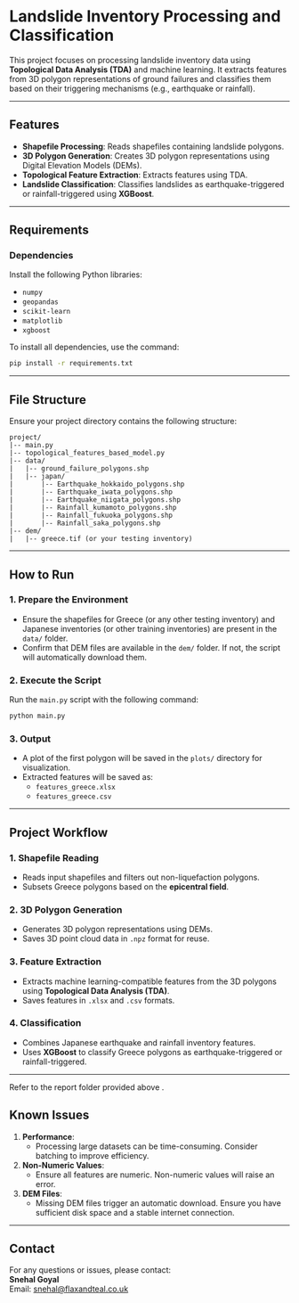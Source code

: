 # **Landslide Inventory Processing and Classification**

This project focuses on processing landslide inventory data using **Topological Data Analysis (TDA)** and machine learning. It extracts features from 3D polygon representations of ground failures and classifies them based on their triggering mechanisms (e.g., earthquake or rainfall).

---

## **Features**

- **Shapefile Processing**: Reads shapefiles containing landslide polygons.
- **3D Polygon Generation**: Creates 3D polygon representations using Digital Elevation Models (DEMs).
- **Topological Feature Extraction**: Extracts features using TDA.
- **Landslide Classification**: Classifies landslides as earthquake-triggered or rainfall-triggered using **XGBoost**.

---

## **Requirements**

### **Dependencies**
Install the following Python libraries:
- `numpy`
- `geopandas`
- `scikit-learn`
- `matplotlib`
- `xgboost`

To install all dependencies, use the command:
```bash
pip install -r requirements.txt
```

---

## **File Structure**

Ensure your project directory contains the following structure:

```
project/
|-- main.py
|-- topological_features_based_model.py
|-- data/
|   |-- ground_failure_polygons.shp
|   |-- japan/
|       |-- Earthquake_hokkaido_polygons.shp
|       |-- Earthquake_iwata_polygons.shp
|       |-- Earthquake_niigata_polygons.shp
|       |-- Rainfall_kumamoto_polygons.shp
|       |-- Rainfall_fukuoka_polygons.shp
|       |-- Rainfall_saka_polygons.shp
|-- dem/
|   |-- greece.tif (or your testing inventory)
```

---

## **How to Run**

### **1. Prepare the Environment**
- Ensure the shapefiles for Greece (or any other testing inventory) and Japanese inventories (or other training inventories) are present in the `data/` folder.
- Confirm that DEM files are available in the `dem/` folder. If not, the script will automatically download them.

### **2. Execute the Script**
Run the `main.py` script with the following command:
```bash
python main.py
```

### **3. Output**
- A plot of the first polygon will be saved in the `plots/` directory for visualization.
- Extracted features will be saved as:
  - `features_greece.xlsx`
  - `features_greece.csv`

---

## **Project Workflow**

### **1. Shapefile Reading**
- Reads input shapefiles and filters out non-liquefaction polygons.
- Subsets Greece polygons based on the **epicentral field**.

### **2. 3D Polygon Generation**
- Generates 3D polygon representations using DEMs.
- Saves 3D point cloud data in `.npz` format for reuse.

### **3. Feature Extraction**
- Extracts machine learning-compatible features from the 3D polygons using **Topological Data Analysis (TDA)**.
- Saves features in `.xlsx` and `.csv` formats.

### **4. Classification**
- Combines Japanese earthquake and rainfall inventory features.
- Uses **XGBoost** to classify Greece polygons as earthquake-triggered or rainfall-triggered.

---
Refer to the report folder provided above .


## **Known Issues**

1. **Performance**:
   - Processing large datasets can be time-consuming. Consider batching to improve efficiency.
2. **Non-Numeric Values**:
   - Ensure all features are numeric. Non-numeric values will raise an error.
3. **DEM Files**:
   - Missing DEM files trigger an automatic download. Ensure you have sufficient disk space and a stable internet connection.

---

## **Contact**
For any questions or issues, please contact:  
**Snehal Goyal**  
Email: [snehal@flaxandteal.co.uk](mailto:snehal@flaxandteal.co.uk)

